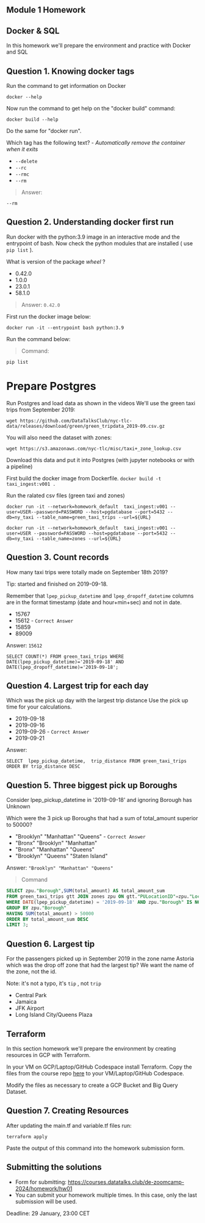 ## Module 1 Homework

## Docker & SQL

In this homework we'll prepare the environment 
and practice with Docker and SQL


## Question 1. Knowing docker tags

Run the command to get information on Docker 

```docker --help```

Now run the command to get help on the "docker build" command:

```docker build --help```

Do the same for "docker run".

Which tag has the following text? - *Automatically remove the container when it exits* 

- `--delete`
- `--rc`
- `--rmc`
- `--rm`

>Answer: 

```
--rm
```


## Question 2. Understanding docker first run 

Run docker with the python:3.9 image in an interactive mode and the entrypoint of bash.
Now check the python modules that are installed ( use ```pip list``` ). 

What is version of the package *wheel* ?

- 0.42.0
- 1.0.0
- 23.0.1
- 58.1.0

>Answer: `0.42.0`

First run the docker image below:

```
docker run -it --entrypoint bash python:3.9
```

Run the command below:

>Command:

```
pip list
```

# Prepare Postgres

Run Postgres and load data as shown in the videos
We'll use the green taxi trips from September 2019:

```wget https://github.com/DataTalksClub/nyc-tlc-data/releases/download/green/green_tripdata_2019-09.csv.gz```

You will also need the dataset with zones:

```wget https://s3.amazonaws.com/nyc-tlc/misc/taxi+_zone_lookup.csv```

Download this data and put it into Postgres (with jupyter notebooks or with a pipeline)

First build the docker image from Dockerfile.
`docker build -t taxi_ingest:v001 .`

Run the ralated csv files (green taxi and zones)

`docker run -it --network=homework_default  taxi_ingest:v001 --user=USER--password=PASSWORD --host=pgdatabase --port=5432 --db=ny_taxi --table_name=green_taxi_trips --url=${URL}`

`docker run -it --network=homework_default  taxi_ingest:v001 --user=USER --password=PASSWORD --host=pgdatabase --port=5432 --db=ny_taxi --table_name=zones --url=${URL}`

## Question 3. Count records 

How many taxi trips were totally made on September 18th 2019?

Tip: started and finished on 2019-09-18. 

Remember that `lpep_pickup_datetime` and `lpep_dropoff_datetime` columns are in the format timestamp (date and hour+min+sec) and not in date.

- 15767
- 15612 - `Correct Answer`
- 15859
- 89009

Answer: `15612`

`SELECT
COUNT(*)
FROM
green_taxi_trips
WHERE DATE(lpep_pickup_datetime)='2019-09-18' AND DATE(lpep_dropoff_datetime)='2019-09-18';`

## Question 4. Largest trip for each day

Which was the pick up day with the largest trip distance
Use the pick up time for your calculations.

- 2019-09-18
- 2019-09-16
- 2019-09-26 - `Correct Answer`
- 2019-09-21

Answer:

`SELECT 
lpep_pickup_datetime, 
trip_distance
FROM green_taxi_trips
ORDER BY trip_distance DESC`


## Question 5. Three biggest pick up Boroughs

Consider lpep_pickup_datetime in '2019-09-18' and ignoring Borough has Unknown

Which were the 3 pick up Boroughs that had a sum of total_amount superior to 50000?
 
- "Brooklyn" "Manhattan" "Queens" - `Correct Answer`
- "Bronx" "Brooklyn" "Manhattan"
- "Bronx" "Manhattan" "Queens" 
- "Brooklyn" "Queens" "Staten Island"

Answer: `"Brooklyn" "Manhattan" "Queens"`
>Command
```sql 
SELECT zpu."Borough",SUM(total_amount) AS total_amount_sum
FROM green_taxi_trips gtt JOIN zones zpu ON gtt."PULocationID"=zpu."LocationID"
WHERE DATE(lpep_pickup_datetime) = '2019-09-18' AND zpu."Borough" IS NOT NULL
GROUP BY zpu."Borough"
HAVING SUM(total_amount) > 50000
ORDER BY total_amount_sum DESC
LIMIT 3;
```


## Question 6. Largest tip

For the passengers picked up in September 2019 in the zone name Astoria which was the drop off zone that had the largest tip?
We want the name of the zone, not the id.

Note: it's not a typo, it's `tip` , not `trip`

- Central Park
- Jamaica
- JFK Airport
- Long Island City/Queens Plaza



## Terraform

In this section homework we'll prepare the environment by creating resources in GCP with Terraform.

In your VM on GCP/Laptop/GitHub Codespace install Terraform. 
Copy the files from the course repo
[here](https://github.com/DataTalksClub/data-engineering-zoomcamp/tree/main/01-docker-terraform/1_terraform_gcp/terraform) to your VM/Laptop/GitHub Codespace.

Modify the files as necessary to create a GCP Bucket and Big Query Dataset.


## Question 7. Creating Resources

After updating the main.tf and variable.tf files run:

```
terraform apply
```

Paste the output of this command into the homework submission form.


## Submitting the solutions

* Form for submitting: https://courses.datatalks.club/de-zoomcamp-2024/homework/hw01
* You can submit your homework multiple times. In this case, only the last submission will be used. 

Deadline: 29 January, 23:00 CET

